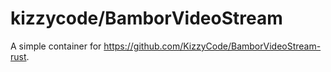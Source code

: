 # kizzycode/BamborVideoStream

A simple container for https://github.com/KizzyCode/BamborVideoStream-rust.
